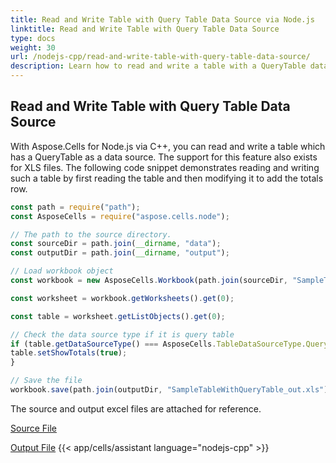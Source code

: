 ```yaml
---
title: Read and Write Table with Query Table Data Source via Node.js
linktitle: Read and Write Table with Query Table Data Source
type: docs
weight: 30
url: /nodejs-cpp/read-and-write-table-with-query-table-data-source/
description: Learn how to read and write a table with a QueryTable data source using Aspose.Cells for Node.js via C++. 
---
```


## **Read and Write Table with Query Table Data Source**
With Aspose.Cells for Node.js via C++, you can read and write a table which has a QueryTable as a data source. The support for this feature also exists for XLS files. The following code snippet demonstrates reading and writing such a table by first reading the table and then modifying it to add the totals row.

```javascript
const path = require("path");
const AsposeCells = require("aspose.cells.node");

// The path to the source directory.
const sourceDir = path.join(__dirname, "data");
const outputDir = path.join(__dirname, "output");

// Load workbook object
const workbook = new AsposeCells.Workbook(path.join(sourceDir, "SampleTableWithQueryTable.xls"));

const worksheet = workbook.getWorksheets().get(0);

const table = worksheet.getListObjects().get(0);

// Check the data source type if it is query table
if (table.getDataSourceType() === AsposeCells.TableDataSourceType.QueryTable) {
table.setShowTotals(true);
}

// Save the file
workbook.save(path.join(outputDir, "SampleTableWithQueryTable_out.xls"));
```

The source and output excel files are attached for reference.

[Source File](96928091.xls)

[Output File](96928092.xls)
{{< app/cells/assistant language="nodejs-cpp" >}}